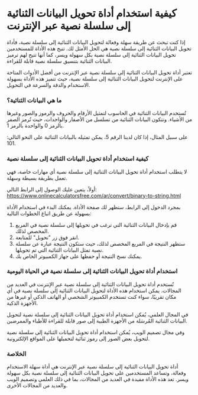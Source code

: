 كيفية استخدام أداة تحويل البيانات الثنائية إلى سلسلة نصية عبر الإنترنت
======================================================================

إذا كنت تبحث عن طريقة سهلة وفعالة لتحويل البيانات الثنائية إلى سلسلة نصية، فأداة تحويل البيانات الثنائية إلى سلسلة نصية هي الحل الأمثل لك. تتيح هذه الأداة للمستخدمين تحويل البيانات الثنائية إلى سلسلة نصية بكل سهولة ويسر، كما أنها تتيح لهم ترميز البيانات الثنائية بتنسيق سلسلة نصية قابلة للقراءة.

تعتبر أداة تحويل البيانات الثنائية إلى سلسلة نصية عبر الإنترنت من أفضل الأدوات المتاحة على الإنترنت لتحويل البيانات الثنائية إلى سلسلة نصية، حيث تتميز هذه الأداة بسهولة الاستخدام والدقة والسرعة في التحويل.

### ما هي البيانات الثنائية؟

تُستخدم البيانات الثنائية في الحاسوب لتمثيل الأرقام والحروف والرموز والصور وغيرها من الأشياء. وتتكون البيانات الثنائية من تسلسل من الأصفار والواحدات، حيث تُرمز الصفر بالرمز 0 والواحدة بالرمز 1.

على سبيل المثال، إذا كان لدينا الرقم 5، يمكن تمثيله بالبيانات الثنائية على النحو التالي: 101.

### كيفية استخدام أداة تحويل البيانات الثنائية إلى سلسلة نصية

لا يتطلب استخدام أداة تحويل البيانات الثنائية إلى سلسلة نصية أي مهارات خاصة، فهي تعمل بطريقة بسيطة وسهلة.

أولاً، يتعين عليك الوصول إلى الرابط التالي: <https://www.onlinecalculatorsfree.com/ar/convert/binary-to-string.html>

بمجرد الدخول إلى الرابط، ستظهر لك صفحة الأداة. يمكنك البدء في استخدام الأداة بسهولة عن طريق اتباع الخطوات التالية:

1. قم بإدخال البيانات الثنائية التي ترغب في تحويلها إلى سلسلة نصية في المربع المخصص لذلك.
2. انقر فوق زر "تحويل" للمتابعة.
3. ستظهر النتيجة في المربع المخصص لذلك، حيث ستكون النتيجة عبارة عن سلسلة نصية تمثل البيانات الثنائية التي تم تحويلها.
4. يمكنك نسخ النتيجة أو حفظها على جهاز الكمبيوتر الخاص بك.

### استخدام أداة تحويل البيانات الثنائية إلى سلسلة نصية في الحياة اليومية

تُستخدم أداة تحويل البيانات الثنائية إلى سلسلة نصية عبر الإنترنت في العديد من المجالات. يمكن استخدام هذه الأداة لتحويل البيانات الثنائية إلى سلسلة نصية في أي مكان تقريبًا، سواء كنت تستخدم الكمبيوتر الشخصي أو الهاتف الذكي أو غيرها من الأجهزة الذكية.

في المجال العلمي، يُمكن استخدام أداة تحويل البيانات الثنائية إلى سلسلة نصية لتحويل البيانات الثنائية المُرسَلة من الأجهزة الطبية إلى صور قابلة للقراءة للأطباء والممرضين.

وفي مجال تصميم الويب، يُمكن استخدام أداة تحويل البيانات الثنائية إلى سلسلة نصية لتحويل بعض الصور إلى رموز ثنائية لتحميلها على المواقع الإلكترونية.

### الخلاصة

أداة تحويل البيانات الثنائية إلى سلسلة نصية عبر الإنترنت هي أداة سهلة الاستخدام وفعالة، وتساعد المستخدمين على تحويل البيانات الثنائية إلى سلسلة نصية بكل سهولة ويسر. تعد هذه الأداة مفيدة في العديد من المجالات، بما في ذلك العلمي وتصميم الويب والعديد من المجالات الأخرى.